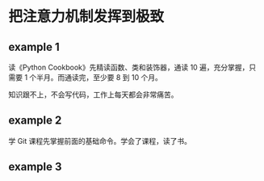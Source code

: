 
# 把注意力机制发挥到极致  

## example 1 

读《Python Cookbook》先精读函数、类和装饰器，通读 10 遍，充分掌握，只需要 1 个半月。而通读完，至少要 8 到 10 个月。  

知识跟不上，不会写代码，工作上每天都会非常痛苦。  


## example 2 

学 Git 课程先掌握前面的基础命令。学会了课程，读了书。  


## example 3  



